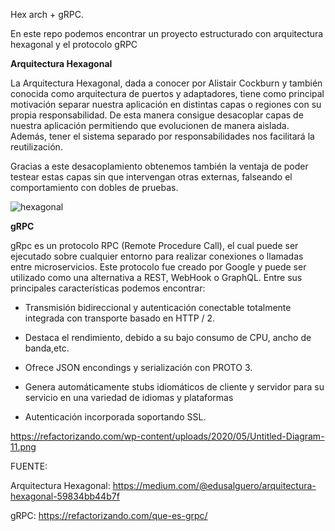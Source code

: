 Hex arch + gRPC.

En este repo podemos encontrar un proyecto estructurado con arquitectura hexagonal y el protocolo gRPC


**Arquitectura Hexagonal**

La Arquitectura Hexagonal, dada a conocer por Alistair Cockburn y también conocida como arquitectura de puertos y adaptadores, tiene como principal motivación separar nuestra aplicación en distintas capas o regiones con su propia responsabilidad. De esta manera consigue desacoplar capas de nuestra aplicación permitiendo que evolucionen de manera aislada. Además, tener el sistema separado por responsabilidades nos facilitará la reutilización.

Gracias a este desacoplamiento obtenemos también la ventaja de poder testear estas capas sin que intervengan otras externas, falseando el comportamiento con dobles de pruebas.


![hexagonal](https://github.com/LautaroOlmedo/Basic-Arithmetic/assets/72723456/e43fe007-20a4-4604-8390-492640798ed5)


**gRPC**

gRpc es un protocolo RPC (Remote Procedure Call), el cual puede ser ejecutado sobre cualquier entorno para realizar conexiones o llamadas entre microservicios. Este protocolo fue creado por Google y puede ser utilizado como una alternativa a REST, WebHook o GraphQL.
Entre sus principales características podemos encontrar:

* Transmisión bidireccional y autenticación conectable totalmente integrada con transporte basado en HTTP / 2.

* Destaca el rendimiento, debido a su bajo consumo de CPU, ancho de banda,etc.

* Ofrece JSON encondings y serialización con PROTO 3.

* Genera automáticamente stubs idiomáticos de cliente y servidor para su servicio en una variedad de idiomas y plataformas

* Autenticación incorporada soportando SSL.


https://refactorizando.com/wp-content/uploads/2020/05/Untitled-Diagram-11.png





FUENTE:

Arquitectura Hexagonal: https://medium.com/@edusalguero/arquitectura-hexagonal-59834bb44b7f

gRPC: https://refactorizando.com/que-es-grpc/

